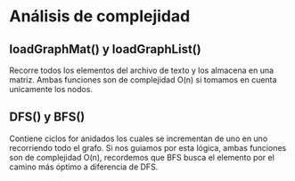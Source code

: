 # Análisis de complejidad
## loadGraphMat() y loadGraphList()
Recorre todos los elementos del archivo de texto y los almacena en una matriz. Ambas funciones son de complejidad O(n) si tomamos en cuenta unicamente los nodos.
## DFS() y BFS()
Contiene ciclos for anidados los cuales se incrementan de uno en uno recorriendo todo el grafo. Si nos guiamos por esta lógica, ambas funciones son de complejidad O(n), recordemos que BFS busca el elemento por el camino más óptimo a diferencia de DFS. 
